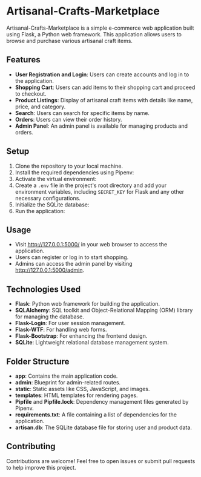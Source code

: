 # Artisanal-Crafts-Marketplace

Artisanal-Crafts-Marketplace is a simple e-commerce web application built using Flask, a Python web framework. This application allows users to browse and purchase various artisanal craft items.

## Features

- **User Registration and Login**: Users can create accounts and log in to the application.
- **Shopping Cart**: Users can add items to their shopping cart and proceed to checkout.
- **Product Listings**: Display of artisanal craft items with details like name, price, and category.
- **Search**: Users can search for specific items by name.
- **Orders**: Users can view their order history.
- **Admin Panel**: An admin panel is available for managing products and orders.

## Setup

1. Clone the repository to your local machine.
2. Install the required dependencies using Pipenv:
3. Activate the virtual environment:
4. Create a `.env` file in the project's root directory and add your environment variables, including `SECRET_KEY` for Flask and any other necessary configurations.
5. Initialize the SQLite database:
6. Run the application:


## Usage

- Visit http://127.0.0.1:5000/ in your web browser to access the application.
- Users can register or log in to start shopping.
- Admins can access the admin panel by visiting http://127.0.0.1:5000/admin.

## Technologies Used

- **Flask**: Python web framework for building the application.
- **SQLAlchemy**: SQL toolkit and Object-Relational Mapping (ORM) library for managing the database.
- **Flask-Login**: For user session management.
- **Flask-WTF**: For handling web forms.
- **Flask-Bootstrap**: For enhancing the frontend design.
- **SQLite**: Lightweight relational database management system.

## Folder Structure

- **app**: Contains the main application code.
- **admin**: Blueprint for admin-related routes.
- **static**: Static assets like CSS, JavaScript, and images.
- **templates**: HTML templates for rendering pages.
- **Pipfile** and **Pipfile.lock**: Dependency management files generated by Pipenv.
- **requirements.txt**: A file containing a list of dependencies for the application.
- **artisan.db**: The SQLite database file for storing user and product data.

## Contributing

Contributions are welcome! Feel free to open issues or submit pull requests to help improve this project.

